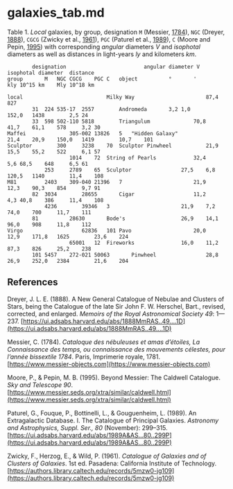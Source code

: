 # galaxies_tab.md

Table 1. *Local* galaxies, by group, designation `M` (Messier, [1784](https://www.messier-objects.com)), `NGC` (Dreyer, [1888](https://ui.adsabs.harvard.edu/abs/1888MmRAS..49....1D)), `CGCG` (Zwicky et al., [1961](https://authors.library.caltech.edu/records/5mzw0-jg109)), `PGC` (Paturel et al., [1989](https://ui.adsabs.harvard.edu/abs/1989A&AS...80..299P)), `C` (Moore and Pepin, [1995](https://www.messier.seds.org/xtra/similar/caldwell.html)) with corresponding *angular* diameters $V$ and *isophotal* diameters as well as distances in light-years $ly$ and kilometers $km$.
~~~					
		designation							angular diameter V		isophotal diameter	distance	
group		M	NGC	CGCG	PGC	C	object			°		'		kly	10^15 km	Mly	10^18 km

local							Milky Way						87,4	827		
		31	224	535-17	2557		Andromeda		3,2	1,0			152,0	1438		2,5	24
		33	598	502-110	5818		Triangulum				70,8	41,7	61,1	578		3,2	30
Maffei				305-002	13826	5	"Hidden Galaxy"				21,4	20,9	150,0	1419		10,7	101
Sculptor		300		3238	70	Sculptor Pinwheel			21,9	15,5	55,2	522		6,1	57
					1014	72	String of Pearls			32,4	5,6	68,5	648		6,5	61
			253		2789	65	Sculptor				27,5	6,8	120,5	1140		11,4	108
M81			2403	309-040	21396	7						21,9	12,3	90,3	854		9,7	91
		82	3034		28655		Cigar					11,2	4,3	40,8	386		11,4	108
			4236		39346	3						21,9	7,2	74,0	700		11,7	111
		81			28630		Bode's					26,9	14,1	96,0	908		11,8	112
Virgo					62836	101	Pavo					20,0	12,9	171,8	1625		23,6	224
					65001	12	Fireworks				16,0	11,2	87,3	826		25,2	238
		101	5457	272-021	50063		Pinwheel				28,8	26,9	252,0	2384		21,6	204
~~~

## References

Dreyer, J. L. E. (1888). A New General Catalogue of Nebulae and Clusters of Stars, being the Catalogue of the late Sir John F. W. Herschel, Bart., revised, corrected, and enlarged. *Memoirs of the Royal Astronomical Society 49*: 1—237. [https://ui.adsabs.harvard.edu/abs/1888MmRAS..49....1D](https://ui.adsabs.harvard.edu/abs/1888MmRAS..49....1D)

Messier, C. (1784). *Cataloque des nébuleuses et amas d’étoiles, La Connaissance des temps, ou connaissance des mouvements célestes, pour l’année bissextile 1784*. Paris, Imprimerie royale, 1781. [https://www.messier-objects.com](https://www.messier-objects.com)

Moore, P., & Pepin, M. B. (1995). Beyond Messier: The Caldwell Catalogue. *Sky and Telescope 90*. [https://www.messier.seds.org/xtra/similar/caldwell.html](https://www.messier.seds.org/xtra/similar/caldwell.html)

Paturel, G., Fouque, P., Bottinelli, L., & Gouguenheim, L. (1989). An Extragalactic Database. I. The Catalogue of Principal Galaxies. *Astronomy and Astrophysics, Suppl. Ser., 80* (November): 299–315. [https://ui.adsabs.harvard.edu/abs/1989A&AS...80..299P](https://ui.adsabs.harvard.edu/abs/1989A&AS...80..299P)

Zwicky, F., Herzog, E., & Wild, P. (1961). *Catalogue of Galaxies and of Clusters of Galaxies*. 1st ed. Pasadena: California Institute of Technology. [https://authors.library.caltech.edu/records/5mzw0-jg109](https://authors.library.caltech.edu/records/5mzw0-jg109)
